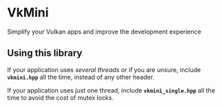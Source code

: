 # VkMini

Simplify your Vulkan apps and improve the development experience

## Using this library

If your application uses _several threads_ or if you are unsure, include **`vkmini.hpp`** all the time, instead of any other header.

If your application uses just one thread, include **`vkmini_single.hpp`** all the time to avoid the cost of mutex locks.

